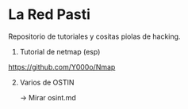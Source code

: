 # La Red Pasti

Repositorio de tutoriales y cositas piolas de hacking.

1. Tutorial de netmap (esp)

https://github.com/Y000o/Nmap

2. Varios de OSTIN

    -> Mirar osint.md





